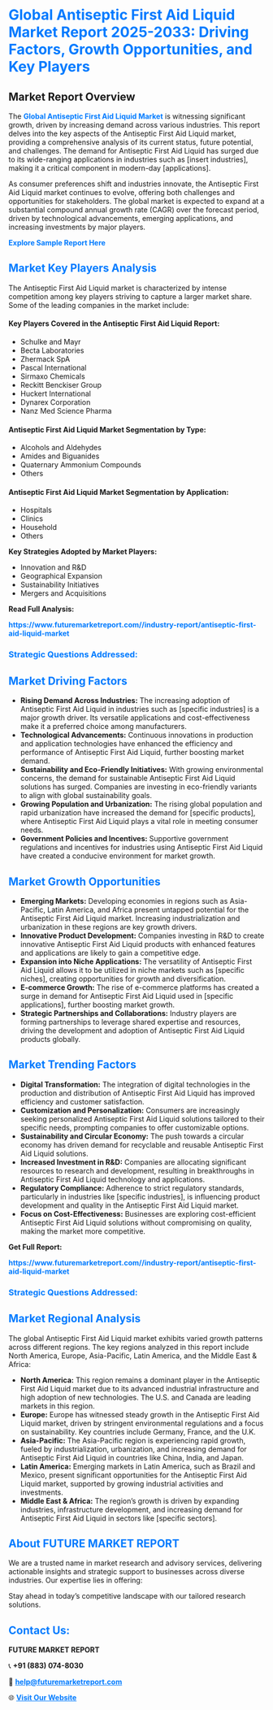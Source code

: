 <h1 style="color: #007BFF;">Global Antiseptic First Aid Liquid Market Report 2025-2033: Driving Factors, Growth Opportunities, and Key Players</h1>

<section id="overview">
<h2>Market Report Overview</h2>
<p>The <a href="https://www.futuremarketreport.com//industry-report/antiseptic-first-aid-liquid-market" style="color: #007BFF; text-decoration: none;"><strong>Global Antiseptic First Aid Liquid Market</strong></a> is witnessing significant growth, driven by increasing demand across various industries. This report delves into the key aspects of the Antiseptic First Aid Liquid market, providing a comprehensive analysis of its current status, future potential, and challenges. The demand for Antiseptic First Aid Liquid has surged due to its wide-ranging applications in industries such as [insert industries], making it a critical component in modern-day [applications].</p>
<p>As consumer preferences shift and industries innovate, the Antiseptic First Aid Liquid market continues to evolve, offering both challenges and opportunities for stakeholders. The global market is expected to expand at a substantial compound annual growth rate (CAGR) over the forecast period, driven by technological advancements, emerging applications, and increasing investments by major players.</p>
</section>

<section id="overview">
<p><a href="https://www.futuremarketreport.com//request-sample/reportId=79444" style="color: #007BFF; text-decoration: none;"><strong>Explore Sample Report Here</strong></a></p>
</section>

<section id="key-players">
<h2 style="color: #007BFF;">Market Key Players Analysis</h2>
<p>The Antiseptic First Aid Liquid market is characterized by intense competition among key players striving to capture a larger market share. Some of the leading companies in the market include:</p>
<h4>Key Players Covered in the Antiseptic First Aid Liquid Report:</h4>
<ul><li>Schulke and Mayr</li><li>Becta Laboratories</li><li>Zhermack SpA</li><li>Pascal International</li><li>Sirmaxo Chemicals</li><li>Reckitt Benckiser Group</li><li>Huckert International</li><li>Dynarex Corporation</li><li>Nanz Med Science Pharma</li></ul>
<h4>Antiseptic First Aid Liquid Market Segmentation by Type:</h4>
<ul><li>Alcohols and Aldehydes</li><li>Amides and Biguanides</li><li>Quaternary Ammonium Compounds</li><li>Others</li></ul>

<h4>Antiseptic First Aid Liquid Market Segmentation by Application:</h4>
<ul><li>Hospitals</li><li>Clinics</li><li>Household</li><li>Others</li></ul>
<p><strong>Key Strategies Adopted by Market Players:</strong></p>
<ul>
<li>Innovation and R&D</li>
<li>Geographical Expansion</li>
<li>Sustainability Initiatives</li>
<li>Mergers and Acquisitions</li>
</ul>
</section>

<section>
<p><strong>Read Full Analysis: </strong></p><a href="https://www.futuremarketreport.com//industry-report/antiseptic-first-aid-liquid-market" style="color: #007BFF; text-decoration: none;"><strong>https://www.futuremarketreport.com//industry-report/antiseptic-first-aid-liquid-market</strong></a>
<h3 style="color: #007BFF;">Strategic Questions Addressed:</h3>
</section>

<section id="driving-factors">
<h2 style="color: #007BFF;">Market Driving Factors</h2>
<ul>
<li><strong>Rising Demand Across Industries:</strong> The increasing adoption of Antiseptic First Aid Liquid in industries such as [specific industries] is a major growth driver. Its versatile applications and cost-effectiveness make it a preferred choice among manufacturers.</li>
<li><strong>Technological Advancements:</strong> Continuous innovations in production and application technologies have enhanced the efficiency and performance of Antiseptic First Aid Liquid, further boosting market demand.</li>
<li><strong>Sustainability and Eco-Friendly Initiatives:</strong> With growing environmental concerns, the demand for sustainable Antiseptic First Aid Liquid solutions has surged. Companies are investing in eco-friendly variants to align with global sustainability goals.</li>
<li><strong>Growing Population and Urbanization:</strong> The rising global population and rapid urbanization have increased the demand for [specific products], where Antiseptic First Aid Liquid plays a vital role in meeting consumer needs.</li>
<li><strong>Government Policies and Incentives:</strong> Supportive government regulations and incentives for industries using Antiseptic First Aid Liquid have created a conducive environment for market growth.</li>
</ul>
</section>

<section id="growth-opportunities">
<h2 style="color: #007BFF;">Market Growth Opportunities</h2>
<ul>
<li><strong>Emerging Markets:</strong> Developing economies in regions such as Asia-Pacific, Latin America, and Africa present untapped potential for the Antiseptic First Aid Liquid market. Increasing industrialization and urbanization in these regions are key growth drivers.</li>
<li><strong>Innovative Product Development:</strong> Companies investing in R&D to create innovative Antiseptic First Aid Liquid products with enhanced features and applications are likely to gain a competitive edge.</li>
<li><strong>Expansion into Niche Applications:</strong> The versatility of Antiseptic First Aid Liquid allows it to be utilized in niche markets such as [specific niches], creating opportunities for growth and diversification.</li>
<li><strong>E-commerce Growth:</strong> The rise of e-commerce platforms has created a surge in demand for Antiseptic First Aid Liquid used in [specific applications], further boosting market growth.</li>
<li><strong>Strategic Partnerships and Collaborations:</strong> Industry players are forming partnerships to leverage shared expertise and resources, driving the development and adoption of Antiseptic First Aid Liquid products globally.</li>
</ul>
</section>

<section id="trending-factors">
<h2 style="color: #007BFF;">Market Trending Factors</h2>
<ul>
<li><strong>Digital Transformation:</strong> The integration of digital technologies in the production and distribution of Antiseptic First Aid Liquid has improved efficiency and customer satisfaction.</li>
<li><strong>Customization and Personalization:</strong> Consumers are increasingly seeking personalized Antiseptic First Aid Liquid solutions tailored to their specific needs, prompting companies to offer customizable options.</li>
<li><strong>Sustainability and Circular Economy:</strong> The push towards a circular economy has driven demand for recyclable and reusable Antiseptic First Aid Liquid solutions.</li>
<li><strong>Increased Investment in R&D:</strong> Companies are allocating significant resources to research and development, resulting in breakthroughs in Antiseptic First Aid Liquid technology and applications.</li>
<li><strong>Regulatory Compliance:</strong> Adherence to strict regulatory standards, particularly in industries like [specific industries], is influencing product development and quality in the Antiseptic First Aid Liquid market.</li>
<li><strong>Focus on Cost-Effectiveness:</strong> Businesses are exploring cost-efficient Antiseptic First Aid Liquid solutions without compromising on quality, making the market more competitive.</li>
</ul>
</section>

<section>
<p><strong>Get Full Report: </strong></p><a href="https://www.futuremarketreport.com//industry-report/antiseptic-first-aid-liquid-market" style="color: #007BFF; text-decoration: none;"><strong>https://www.futuremarketreport.com//industry-report/antiseptic-first-aid-liquid-market</strong></a>
<h3 style="color: #007BFF;">Strategic Questions Addressed:</h3>
</section>


<section id="regional-analysis">
<h2 style="color: #007BFF;">Market Regional Analysis</h2>
<p>The global Antiseptic First Aid Liquid market exhibits varied growth patterns across different regions. The key regions analyzed in this report include North America, Europe, Asia-Pacific, Latin America, and the Middle East & Africa:</p>
<ul>
<li><strong>North America:</strong> This region remains a dominant player in the Antiseptic First Aid Liquid market due to its advanced industrial infrastructure and high adoption of new technologies. The U.S. and Canada are leading markets in this region.</li>
<li><strong>Europe:</strong> Europe has witnessed steady growth in the Antiseptic First Aid Liquid market, driven by stringent environmental regulations and a focus on sustainability. Key countries include Germany, France, and the U.K.</li>
<li><strong>Asia-Pacific:</strong> The Asia-Pacific region is experiencing rapid growth, fueled by industrialization, urbanization, and increasing demand for Antiseptic First Aid Liquid in countries like China, India, and Japan.</li>
<li><strong>Latin America:</strong> Emerging markets in Latin America, such as Brazil and Mexico, present significant opportunities for the Antiseptic First Aid Liquid market, supported by growing industrial activities and investments.</li>
<li><strong>Middle East & Africa:</strong> The region’s growth is driven by expanding industries, infrastructure development, and increasing demand for Antiseptic First Aid Liquid in sectors like [specific sectors].</li>
</ul>
</section>

<footer>
<h2 style="color: #007BFF;">About FUTURE MARKET REPORT</h2>
<p>We are a trusted name in market research and advisory services, delivering actionable insights and strategic support to businesses across diverse industries. Our expertise lies in offering:</p>

<p>Stay ahead in today’s competitive landscape with our tailored research solutions.</p>

<h2 style="color: #007BFF;">Contact Us:</h2>
<p><strong>FUTURE MARKET REPORT</strong></p>
<p>📞 <strong>+91 (883) 074-8030</strong></p>
<p>📧 <strong><a href="mailto:help@futuremarketreport.com" style="color: #007BFF;">help@futuremarketreport.com</a></strong></p>
<p>🌐 <strong><a href="https://www.futuremarketreport.com/" style="color: #007BFF;">Visit Our Website</a></strong></p>
</footer>